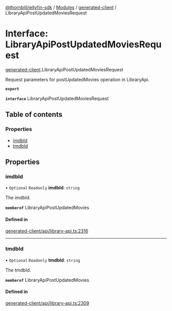 [@thornbill/jellyfin-sdk](../README.md) / [Modules](../modules.md) / [generated-client](../modules/generated_client.md) / LibraryApiPostUpdatedMoviesRequest

# Interface: LibraryApiPostUpdatedMoviesRequest

[generated-client](../modules/generated_client.md).LibraryApiPostUpdatedMoviesRequest

Request parameters for postUpdatedMovies operation in LibraryApi.

**`export`**

**`interface`** LibraryApiPostUpdatedMoviesRequest

## Table of contents

### Properties

- [imdbId](generated_client.LibraryApiPostUpdatedMoviesRequest.md#imdbid)
- [tmdbId](generated_client.LibraryApiPostUpdatedMoviesRequest.md#tmdbid)

## Properties

### imdbId

• `Optional` `Readonly` **imdbId**: `string`

The imdbId.

**`memberof`** LibraryApiPostUpdatedMovies

#### Defined in

[generated-client/api/library-api.ts:2316](https://github.com/thornbill/jellyfin-sdk-typescript/blob/3ae780a/src/generated-client/api/library-api.ts#L2316)

___

### tmdbId

• `Optional` `Readonly` **tmdbId**: `string`

The tmdbId.

**`memberof`** LibraryApiPostUpdatedMovies

#### Defined in

[generated-client/api/library-api.ts:2309](https://github.com/thornbill/jellyfin-sdk-typescript/blob/3ae780a/src/generated-client/api/library-api.ts#L2309)
